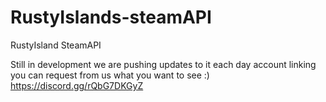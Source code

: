 # RustyIslands-steamAPI
RustyIsland SteamAPI



Still in development we are pushing updates to it each day account linking you can request from us what you want to see :)
https://discord.gg/rQbG7DKGyZ
